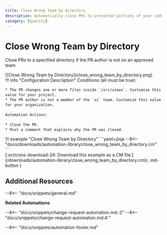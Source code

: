 ```yaml
---
title: Close Wrong Team by Directory
description: Automatically close PRs to protected portions of your code.
category: [quality]
---
```

# Close Wrong Team by Directory

Close PRs to a specified directory if the PR author is not on an approved team.

<div class="automationImage" style="align:right" markdown="1">
![Close Wrong Team by Directory](close_wrong_team_by_directory.png)
</div>
<div class="automationDescription" markdown="1">
!!! info "Configuration Description"
    Conditions (all must be true):

    * The PR changes one or more files inside `/src/views`. Customize this value for your project.
    * The PR author is not a member of the `ui` team. Customize this value for your organization.

    Automation Actions:

    * Close the PR.
    * Post a comment that explains why the PR was closed.
</div>
<div class="automationExample" markdown="1">
!!! example "Close Wrong Team by Directory"
    ```yaml+jinja
    --8<-- "docs/downloads/automation-library/close_wrong_team_by_directory.cm"
    ```
    <div class="result" markdown>
      <span>
      [:octicons-download-24: Download this example as a CM file.](/downloads/automation-library/close_wrong_team_by_directory.cm){ .md-button }
      </span>
    </div>
</div>

## Additional Resources

--8<-- "docs/snippets/general.md"

**Related Automations**:

--8<-- "docs/snippets/change-request-automation.md::2"
--8<-- "docs/snippets/change-request-automation.md:4:"

--8<-- "docs/snippets/automation-footer.md"
